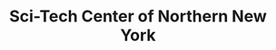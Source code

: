 ---
layout: repo
title: "Sci-Tech Center of Northern New York"
id: 23432
permalink: repos/23432/
---